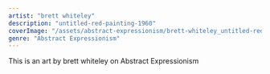 ```yaml
---
artist: "brett whiteley"
description: "untitled-red-painting-1960"
coverImage: "/assets/abstract-expressionism/brett-whiteley_untitled-red-painting-1960.jpg"
genre: "Abstract Expressionism"
---
```

This is an art by brett whiteley on Abstract Expressionism

